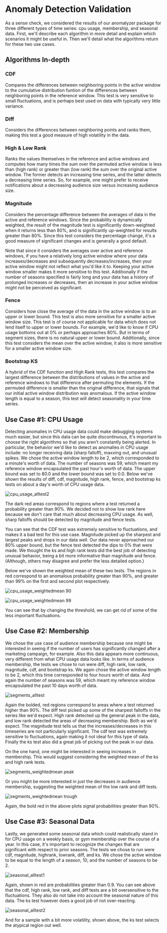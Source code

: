 
# Anomaly Detection Validation

As a sense check, we considered the results of our anomalyzer package for three different types of time series: cpu usage, membership, and seasonal data. First, we'll describe each algorithm in more detail and explain which scenarios it might be useful in. Then we'll detail what the algorithms return for these two use cases.

## Algorithms In-depth

### CDF

Compares the differences between neighboring points in the active window to the cumulative distribution funtion of the differences between neighboring points in the reference window. This test is very sensitive to small fluctuations, and is perhaps best used on data with typically very little variance.

### Diff 

Considers the differences between neighboring points and ranks them, making this test a good measure of high volatility in the data. 

### High & Low Rank

Ranks the values themselves in the reference and active windows and computes how many times the sum over the permuted active window is less than (high rank) or greater than (low rank) the sum over the original active window. The former detects an increasing time series, and the latter detects a decreasing time series. So, for example, one might prefer to receive notifications about a decreasing audience size versus increasing audience size.

### Magnitude 

Considers the percentage difference between the averages of data in the active and reference windows. Since the probability is dynamically weighted, the result of the magnitude test is significantly down-weighted when it returns less than 80%, and is significantly up-weighted for results greater than 80%. Since this test considers the percentage change, it's a good measure of significant changes and is generally a good default.

Note that since it considers the averages over active and reference windows, if you have a relatively long active window where your data increases/decreases and subsequently decreases/increases, then your active window might not reflect what you'd like it to. Keeping your active window smaller makes it more sensitive to this test. Additionally if the number of seasons specified is fairly long and your data has a history of prolonged increases or decreases, then an increase in your active window might not be perceived as significant.

### Fence

Considers how close the average of the data in the active window is to an upper or lower bound. This test is also more sensitive for a smaller active window size. This test is of course not applicable for data which does not lend itself to upper or lower bounds. For example, we'd like to know if CPU usage bottoms out at 0% or perhaps approaches 80%. But in terms of segment sizes, there is no natural upper or lower bound. Additionally, since this test considers the mean over the active window, it also is more sensitive for a smaller active window size.

### Bootstrap KS

A hybrid of the CDF function and High Rank tests, this test compares the largest difference between the distributions of values in the active and reference windows to that difference after permuting the elements. If the permuted difference is smaller than the original difference, that signals that our initial active window distribution was anomalous. If the active window length is equal to a season, this test will detect seasonality in your time series.

## Use Case #1: CPU Usage

Detecting anomalies in CPU usage data could make debugging systems much easier, but since this data can be quite discontinuous, it's important to choose the right algorithms so that you aren't constantly being alerted. In particular, the behavior we'd like to detect as anomalies in CPU usage include: no longer receiving data (sharp falloff), maxxing out, and unusual spikes. We chose the active window length to be 2, which corresponded to a minute's worth of data. The number of seasons was 59, which meant my reference window encapsulated the past hour's worth of data. The upper bound was set to 80.0 and the lower bound was set to 0.0. Below we've shown the results of diff, cdf, magnitude, high rank, fence, and bootstrap ks tests on about a day's worth of CPU usage data. 

![cpu_usage_alltest2](https://cloud.githubusercontent.com/assets/6633242/4891879/6268d76c-63ac-11e4-97e0-cf0480630461.png)

The dark red areas correspond to regions where a test returned a probability greater than 90%. We decided not to show low rank here because we don't care that much about decreasing CPU usage. As well, sharp falloffs should be detected by magnitude and fence tests.

You can see that the CDF test was extremely sensitive to fluctuations, and makes it a bad test for this use case. Magnitude picked up the sharpest and largest peaks and drops in our data well. Our data never approached our 80% upper bound, but the fence test detected the dips to 0% that were made. We thought the ks and high rank tests did the best job of detecting unusual behavior, being a bit more informative than magnitude and fence. (Although, others may disagree and prefer the less detailed option.)

Below we've shown the weighted mean of these two tests. The regions in red correspond to an anomalous probability greater than 90%, and greater than 99% on the first and second plot respectively.

![cpu_usage_weightedmean 90](https://cloud.githubusercontent.com/assets/6633242/4891900/944f2268-63ac-11e4-8b0c-ed80d8f5853a.png)

![cpu_usage_weightedmean 99](https://cloud.githubusercontent.com/assets/6633242/4891903/a09eadcc-63ac-11e4-9594-a82726d11b79.png)

You can see that by changing the threshold, we can get rid of some of the less important fluctuations.

## Use Case #2: Membership

We chose the use case of audience membership because one might be interested in seeing if the number of users has significantly changed after a marketing campaign, for example. Also this data appears more continuous, very different from what CPU usage data looks like. In terms of audience membership, the tests we chose to run were diff, high rank, low rank, magnitude, cdf, and bootstrap ks. We again chose the active window length to be 2, which this time corresponded to four hours worth of data. And again the number of seasons was 59, which meant my reference window encapsulated the past 10 days worth of data.

![segments_alltest](https://cloud.githubusercontent.com/assets/6633242/4890831/88285d1a-63a2-11e4-8f77-f1ca8c74689d.png)

Again the bolded, red regions correspond to areas where a test returned higher than 90%. The diff test picked up some of the sharpest falloffs in the series like we'd expect. High rank detected up the general peak in the data, and low rank detected the areas of decreasing membership. Both as we'd expect. The magnitude test tells us that the increases/decreases in this timeseries are not particularly significant. The cdf test was extremely sensitive to fluctuations, again making it not ideal for this type of data. Finally the ks test also did a great job of picking out the peak in our data. 

On the one hand, one might be interested in seeing increases in membership. This would suggest considering the weighted mean of the ks and high rank tests. 

![segments_weightedmean peak](https://cloud.githubusercontent.com/assets/6633242/4892393/b7f6f808-63b1-11e4-9285-0b2dae7a1ba6.png)

Or you might be more interested in just the decreases in audience membership, suggesting the weighted mean of the low rank and diff tests.

![segments_weightedmean trough](https://cloud.githubusercontent.com/assets/6633242/4892397/c47b0218-63b1-11e4-82c9-4327d9370d84.png)

Again, the bold red in the above plots signal probabilities greater than 90%.

## Use Case #3: Seasonal Data

Lastly, we generated some seasonal data which could realistically stand in for CPU usage on a weekly basis, or gym membership over the course of a year. In this case, it's important to recognize the changes that are significant with respect to prior seasons. The tests we chose to run were cdf, magnitude, highrank, lowrank, diff, and ks. We chose the active window to be equal to the length of a season, 10, and the number of seasons to be 2.

![seasonal_alltest1](https://cloud.githubusercontent.com/assets/6633242/4910004/b2b88e6a-6479-11e4-8280-893ecd67e144.png)

Again, shown in red are probabilities greater than 0.9. You can see above that the cdf, high rank, low rank, and diff tests are a bit oversensitive to the fluctuations. They also do not take into account the seasonal nature of this data. The ks test however does a good job of not over-reacting. 

![seasonal_alltest2](https://cloud.githubusercontent.com/assets/6633242/4910097/f7dd0452-647a-11e4-99e6-791ea91d5c7f.png)

And for a sample with a bit more volatility, shown above, the ks test selects the atypical region out well.

